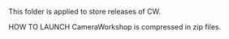 This folder is applied to store releases of CW.

HOW TO LAUNCH CameraWorkshop is compressed in zip files.
